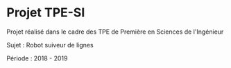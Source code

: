 # Projet TPE-SI

Projet réalisé dans le cadre des TPE de Première en Sciences de l'Ingénieur

Sujet : Robot suiveur de lignes

Période : 2018 - 2019
